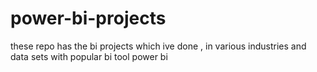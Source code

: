 # power-bi-projects
these repo has the bi projects which ive done , in various industries and data sets with popular bi tool power bi
